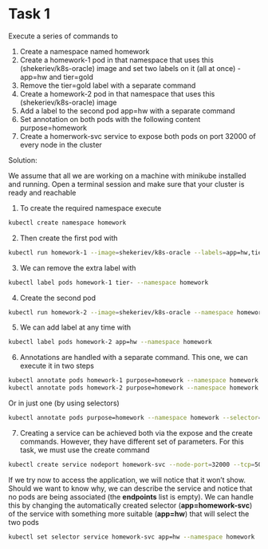 # Task 1

Execute a series of commands to
1. Create a namespace named homework
2. Create a homework-1 pod in that namespace that uses this (shekeriev/k8s-oracle) image and set two labels on it (all at once) - app=hw and tier=gold
3. Remove the tier=gold label with a separate command
4. Create a homework-2 pod in that namespace that uses this (shekeriev/k8s-oracle) image
5. Add a label to the second pod app=hw with a separate command
6. Set annotation on both pods with the following content purpose=homework
7. Create a homerwork-svc service to expose both pods on port 32000 of every node in the cluster

Solution:

We assume that all we are working on a machine with minikube installed and running. Open a terminal session and make sure that your cluster is ready and reachable

1. To create the required namespace execute
```bash
kubectl create namespace homework
```
2. Then create the first pod with
```bash
kubectl run homework-1 --image=shekeriev/k8s-oracle --labels=app=hw,tier=gold --namespace homework
```
3. We can remove the extra label with
```bash
kubectl label pods homework-1 tier- --namespace homework
```
4. Create the second pod
```bash
kubectl run homework-2 --image=shekeriev/k8s-oracle --namespace homework
```
5. We can add label at any time with
```bash
kubectl label pods homework-2 app=hw --namespace homework
```
6. Annotations are handled with a separate command. This one, we can execute it in two steps
```bash
kubectl annotate pods homework-1 purpose=homework --namespace homework
kubectl annotate pods homework-2 purpose=homework --namespace homework
```
Or in just one (by using selectors)

```bash
kubectl annotate pods purpose=homework --namespace homework --selector=app=hw
```
7. Creating a service can be achieved both via the expose and the create commands. However, they have different set of parameters. For this task, we must use the create command
```bash
kubectl create service nodeport homework-svc --node-port=32000 --tcp=5000:5000 --namespace homework
```
If we try now to access the application, we will notice that it won’t show. Should we want to know why, we can describe the service and notice that no pods are being associated (the **endpoints** list is empty). We can handle this by changing the automatically created selector (**app=homework-svc**) of the service with something more suitable (**app=hw**) that will select the two pods
```bash
kubectl set selector service homework-svc app=hw --namespace homework
```
